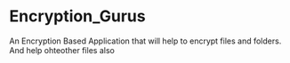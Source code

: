 # Encryption_Gurus
An Encryption Based Application that will help to encrypt files and folders.
And help ohteother files also
